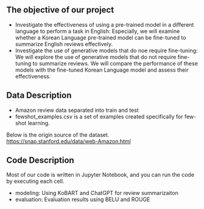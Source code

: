 ## The objective of our project
- Investigate the effectiveness of using a pre-trained model in a different language to perform a task in English: Especially, we will examine whether a Korean Language pre-trained model can be fine-tuned to summarize English reviews effectively.
- Investigate the use of generative models that do noe require fine-tuning: We will explore the use of generative models that do not require fine-tuning to summarize reviews. We will compare the performance of these models with the fine-tuned Korean Language model and assess their effectiveness.

## Data Description
- Amazon review data separated into train and test
- fewshot_examples.csv is a set of examples created specifically for few-shot learning.

Below is the origin source of the dataset. 
https://snap.stanford.edu/data/web-Amazon.html

## Code Description 
Most of our code is written in Jupyter Notebook, and you can run the code by executing each cell.
- modeling: Using KoBART and ChatGPT for review summarizaiton 
- evaluation: Evaluation results using BELU and ROUGE 
